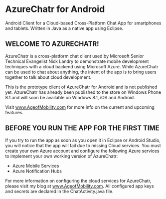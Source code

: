AzureChatr for Android
======================

Android Client for a Cloud-based Cross-Platform Chat App for smartphones and tablets. Written in Java as a native app using Eclipse.

WELCOME TO AZURECHATR!
----------------------

AzureChatr is a cross-platform chat client used by Microsoft Senior Technical
Evangelist Nick Landry to demonstrate mobile development techniques with a 
cloud backend using Microsoft Azure. While AzureChatr can be used to chat about
anything, the intent of the app is to bring users together to talk about cloud
development.

This is the prototype client of AzureChatr for Android and is not published yet.
AzureChatr has already been published to the store on Windows Phone 8.1 and will
soon be available on Windows 8.1, iOS and Android.

Visit www.AgeofMobility.com for more info on the current and upcoming features.

BEFORE YOU RUN THE APP FOR THE FIRST TIME
-----------------------------------------
If you try to run the app as soon as you open it in Eclipse or Android Studio,
you will notice that the app will fail due to missing Cloud services.
You must create your own Azure account and configure the following Azure 
services to implement your own working version of AzureChatr:

- Azure Mobile Services
- Azure Notification Hubs

For more information on configuring the cloud services for AzureChatr, please
visit my blog at www.AgeofMobility.com. All configured app keys and secrets
are declared in the ChatActivity.java file.

